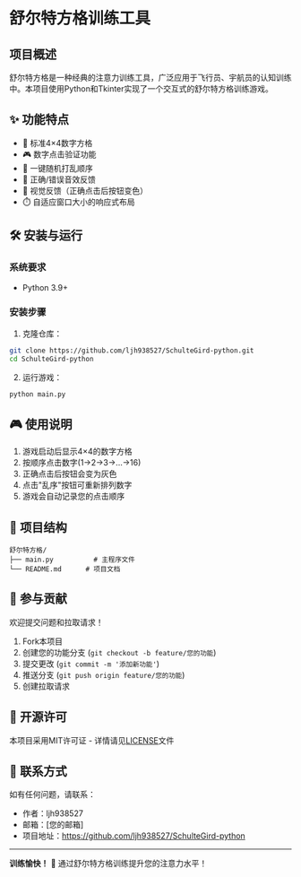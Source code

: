 # 舒尔特方格训练工具

## 项目概述

舒尔特方格是一种经典的注意力训练工具，广泛应用于飞行员、宇航员的认知训练中。本项目使用Python和Tkinter实现了一个交互式的舒尔特方格训练游戏。

## ✨ 功能特点

- 🎯 标准4×4数字方格
- 🎮 数字点击验证功能
- 🔀 一键随机打乱顺序
- 🎵 正确/错误音效反馈
- 🎨 视觉反馈（正确点击后按钮变色）
- ⏱️ 自适应窗口大小的响应式布局

## 🛠️ 安装与运行

### 系统要求
- Python 3.9+

### 安装步骤
1. 克隆仓库：
```bash
git clone https://github.com/ljh938527/SchulteGird-python.git
cd SchulteGird-python
```

2. 运行游戏：
```bash
python main.py
```

## 🎮 使用说明

1. 游戏启动后显示4×4的数字方格
2. 按顺序点击数字(1→2→3→...→16)
3. 正确点击后按钮会变为灰色
4. 点击"乱序"按钮可重新排列数字
5. 游戏会自动记录您的点击顺序

## 📁 项目结构

```
舒尔特方格/
├── main.py          # 主程序文件
└── README.md      # 项目文档
```

## 🤝 参与贡献

欢迎提交问题和拉取请求！

1. Fork本项目
2. 创建您的功能分支 (`git checkout -b feature/您的功能`)
3. 提交更改 (`git commit -m '添加新功能'`)
4. 推送分支 (`git push origin feature/您的功能`)
5. 创建拉取请求

## 📜 开源许可

本项目采用MIT许可证 - 详情请见[LICENSE](LICENSE)文件

## 📧 联系方式

如有任何问题，请联系：
- 作者：ljh938527
- 邮箱：[您的邮箱]
- 项目地址：https://github.com/ljh938527/SchulteGird-python

---

**训练愉快！** 🚀 通过舒尔特方格训练提升您的注意力水平！